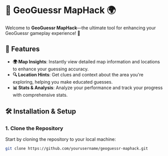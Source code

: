 # 🎉 **GeoGuessr MapHack** 🌍

Welcome to **GeoGuessr MapHack**—the ultimate tool for enhancing your GeoGuessr gameplay experience! 🚀
## 🚀 **Features**

- **🌍 Map Insights**: Instantly view detailed map information and locations to enhance your guessing accuracy.
- **🔍 Location Hints**: Get clues and context about the area you're exploring, helping you make educated guesses.
- **📊 Stats & Analysis**: Analyze your performance and track your progress with comprehensive stats.

## 🛠️ **Installation & Setup**

### 1. **Clone the Repository**

Start by cloning the repository to your local machine:

```bash
git clone https://github.com/yourusername/geoguessr-maphack.git
